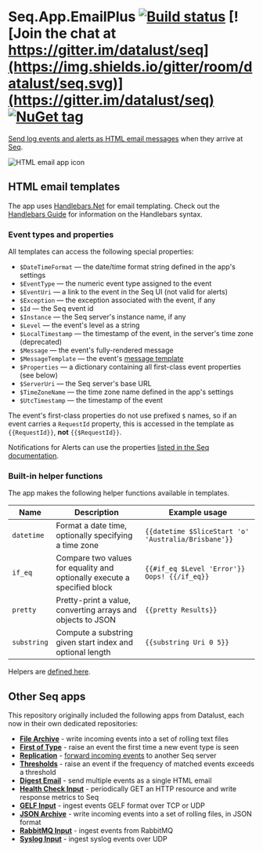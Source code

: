# Seq.App.EmailPlus [![Build status](https://ci.appveyor.com/api/projects/status/k03t9s0ubtylqixi?svg=true)](https://ci.appveyor.com/project/datalust/seq-app-htmlemail) [![Join the chat at https://gitter.im/datalust/seq](https://img.shields.io/gitter/room/datalust/seq.svg)](https://gitter.im/datalust/seq) [![NuGet tag](https://img.shields.io/badge/nuget-seq--app-blue.svg)](https://www.nuget.org/packages?q=seq-app)

[Send log events and alerts as HTML email messages](https://docs.datalust.co/docs/formatting-html-email) when they arrive at [Seq](https://datalust.co/seq).

![HTML email app icon](https://raw.githubusercontent.com/datalust/seq-app-htmlemail/dev/asset/seq-app-email-plus.png)

## HTML email templates

The app uses [Handlebars.Net](https://github.com/rexm/Handlebars.Net) for email templating. Check out the [Handlebars Guide](https://handlebarsjs.com/guide/) for information on the Handlebars syntax.

### Event types and properties

All templates can access the following special properties:

 * `$DateTimeFormat` &mdash; the date/time format string defined in the app's settings
 * `$EventType` &mdash; the numeric event type assigned to the event
 * `$EventUri` &mdash; a link to the event in the Seq UI (not valid for alerts)
 * `$Exception` &mdash; the exception associated with the event, if any
 * `$Id` &mdash; the Seq event id
 * `$Instance` &mdash; the Seq server's instance name, if any
 * `$Level` &mdash; the event's level as a string
 * `$LocalTimestamp` &mdash; the timestamp of the event, in the server's time zone (deprecated)
 * `$Message` &mdash; the event's fully-rendered message
 * `$MessageTemplate` &mdash; the event's [message template](https://messagetemplates.org)
 * `$Properties` &mdash; a dictionary containing all first-class event properties (see below)
 * `$ServerUri` &mdash; the Seq server's base URL
 * `$TimeZoneName` &mdash; the time zone name defined in the app's settings
 * `$UtcTimestamp` &mdash; the timestamp of the event

The event's first-class properties do not use prefixed `$` names, so if an event carries a `RequestId` property, this is accessed in the template as `{{RequestId}}`, **not** `{{$RequestId}}`.

Notifications for Alerts can use the properties [listed in the Seq documentation](https://docs.datalust.co/docs/alert-properties).

### Built-in helper functions

The app makes the following helper functions available in templates.

| Name | Description | Example usage |
| --- | --- | --- |
| `datetime` | Format a date time, optionally specifying a time zone | `{{datetime $SliceStart 'o' 'Australia/Brisbane'}}` |
| `if_eq` | Compare two values for equality and optionally execute a specified block | `{{#if_eq $Level 'Error'}} Oops! {{/if_eq}}` |
| `pretty` | Pretty-print a value, converting arrays and objects to JSON | `{{pretty Results}}` |
| `substring` | Compute a substring given start index and optional length | `{{substring Uri 0 5}}` |

Helpers are [defined here](https://github.com/datalust/seq-app-htmlemail/blob/dev/src/Seq.App.EmailPlus/HandlebarsHelpers.cs).

## Other Seq apps

This repository originally included the following apps from Datalust, each now in their own dedicated repositories:

 * **[File Archive](https://github.com/datalust/seq-app-filearchive)** - write incoming events into a set of rolling text files
 * **[First of Type](https://github.com/datalust/seq-app-firstoftype)** - raise an event the first time a new event type is seen
 * **[Replication](https://github.com/datalust/seq-app-replication)** - [forward incoming events](https://docs.datalust.co/docs/event-forwarding) to another Seq server
 * **[Thresholds](https://github.com/datalust/seq-app-thresholds)** - raise an event if the frequency of matched events exceeds a threshold
 * **[Digest Email](https://github.com/datalust/seq-app-digestemail)** - send multiple events as a single HTML email
 * **[Health Check Input](https://github.com/datalust/seq-input-healthcheck)** - periodically GET an HTTP resource and write response metrics to Seq
 * **[GELF Input](https://github.com/datalust/sqelf)** - ingest events GELF format over TCP or UDP
 * **[JSON Archive](https://github.com/datalust/seq-app-jsonarchive)** - write incoming events into a set of rolling files, in JSON format 
 * **[RabbitMQ Input](https://github.com/datalust/seq-input-rabbitmq)** - ingest events from RabbitMQ
 * **[Syslog Input](https://github.com/datalust/squiflog)** - ingest syslog events over UDP
